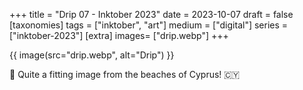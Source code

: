 +++
title = "Drip 07 - Inktober 2023"
date = 2023-10-07
draft =  false
[taxonomies]
tags = ["inktober", "art"]
medium = ["digital"]
series = ["inktober-2023"]
[extra]
images= ["drip.webp"]
+++

{{ image(src="drip.webp", alt="Drip") }}

🥵 Quite a fitting image from the beaches of Cyprus! 🇨🇾
